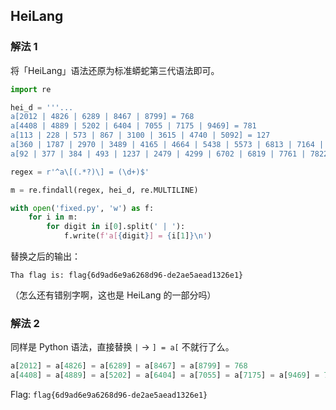 ## HeiLang

### 解法 1

将「HeiLang」语法还原为标准蟒蛇第三代语法即可。

```python
import re

hei_d = '''...
a[2012 | 4826 | 6289 | 8467 | 8799] = 768
a[4408 | 4889 | 5202 | 6404 | 7055 | 7175 | 9469] = 781
a[113 | 228 | 573 | 867 | 3100 | 3615 | 4740 | 5092] = 127
a[360 | 1787 | 2970 | 3489 | 4165 | 4664 | 5438 | 5573 | 6813 | 7164 | 9786] = 848
a[92 | 377 | 384 | 493 | 1237 | 2479 | 4299 | 6702 | 6819 | 7761 | 7822 | 8777 | 8779] = 581'''

regex = r'^a\[(.*?)\] = (\d+)$'

m = re.findall(regex, hei_d, re.MULTILINE)

with open('fixed.py', 'w') as f:
    for i in m:
        for digit in i[0].split(' | '):
            f.write(f'a[{digit}] = {i[1]}\n')
```

替换之后的输出：

`Tha flag is: flag{6d9ad6e9a6268d96-de2ae5aead1326e1}`

（怎么还有错别字啊，这也是 HeiLang 的一部分吗）

### 解法 2

同样是 Python 语法，直接替换 ` | ` → `] = a[` 不就行了么。

```python
a[2012] = a[4826] = a[6289] = a[8467] = a[8799] = 768
a[4408] = a[4889] = a[5202] = a[6404] = a[7055] = a[7175] = a[9469] = 781
```

Flag: `flag{6d9ad6e9a6268d96-de2ae5aead1326e1}`